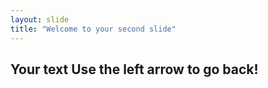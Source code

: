 ```yaml
---
layout: slide
title: "Welcome to your second slide"
---
```

Your text
Use the left arrow to go back!
---
